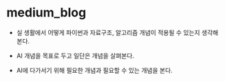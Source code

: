 # medium_blog

- 실 생활에서 어떻게 파이썬과 자료구조, 알고리즘 개념이 적용될 수 있는지 생각해본다.

- AI 개념을 목표로 두고 일단은 개념을 살펴본다.

- AI에 다가서기 위해 필요한 개념과 필요할 수 있는 개념을 본다.

